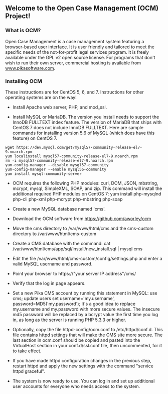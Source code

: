 ## Welcome to the Open Case Management (OCM) Project! ##

### What is OCM? ###

Open Case Management is a case management system featuring a browser-based user
interface.  It is user friendly and tailored to meet the specific needs of the
not-for-profit legal services program.  It is freely available under the GPL v2
open source license.  For programs that don't wish to run their own server,
commercial hosting is available from www.pikasoftware.com.

### Installing OCM ###

These instructions are for CentOS 5, 6, and 7.  Instructions for other operating
systems are on the way!

* Install Apache web server, PHP, and mod_ssl.

* Install MySQL or MariaDB.  The version you install needs to support the InnoDB
FULLTEXT index feature.  The version of MariaDB that ships with CentOS 7 does
not include InnoDB FULLTEXT.  Here are sample commands for installing version 5.6
of MySQL (which does have this feature) on CentOS 7.

~~~~
wget https://dev.mysql.com/get/mysql57-community-release-el7-9.noarch.rpm
yum localinstall mysql57-community-release-el7-9.noarch.rpm
rm -i mysql57-community-release-el7-9.noarch.rpm
yum-config-manager --disable mysql57-community
yum-config-manager --enable mysql56-community
yum install mysql-community-server
~~~~

* OCM requires the following PHP modules:  curl, DOM, JSON, mbstring, mcrypt,
mysql, SimpleXML, SOAP, and zip.  This command will install the additional
required PHP modules on CentOS 7:
	yum install php-mysqlnd php-cli php-xml php-mcrypt php-mbstring php-soap

* Create a new MySQL database named 'cms'.

* Download the OCM software from https://github.com/aworley/ocm

* Move the cms directory to /var/www/html/cms and the cms-custom directory to
/var/www/html/cms-custom

* Create a CMS database with the command:
	cat /var/www/html/cms/app/sql/install/new_install.sql | mysql cms

* Edit the file /var/www/html/cms-custom/config/settings.php and enter a valid
MySQL username and password.

* Point your browser to https://"your server IP address"/cms/

* Verify that the log in page appears.

* Set a new Pika CMS account by running this statement in MySQL:
	use cms; update users set username='my.username', password=MD5('my.password');
It's a good idea to replace my.username and my.password with more secure values.
The insecure md5 password will be replaced by a bcrypt value the first time you
log in, as long as the server is running PHP 5.3.3 or higher.

* Optionally, copy the file httpd-config/ocm.conf to /etc/httpd/conf.d.  This
file contains httpd settings that will make the CMS site more secure.  The last
section in ocm.conf should be copied and pasted into the VirtualHost section
in your conf.d/ssl.conf file, then uncommented, for it to take effect.

* If you have made httpd configuration changes in the previous step, restart
httpd and apply the new settings with the command "service httpd graceful".

* The system is now ready to use.  You can log in and set up additional user
accounts for everyone who needs access to the system.
